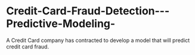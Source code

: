 # Credit-Card-Fraud-Detection---Predictive-Modeling-
 A Credit Card company has contracted to develop a model that will predict credit card fraud. 
